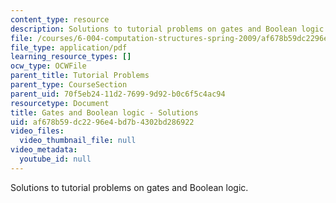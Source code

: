 ```yaml
---
content_type: resource
description: Solutions to tutorial problems on gates and Boolean logic.
file: /courses/6-004-computation-structures-spring-2009/af678b59dc2296e4bd7b4302bd286922_MIT6_004s09_tutor04_sol.pdf
file_type: application/pdf
learning_resource_types: []
ocw_type: OCWFile
parent_title: Tutorial Problems
parent_type: CourseSection
parent_uid: 70f5eb24-11d2-7699-9d92-b0c6f5c4ac94
resourcetype: Document
title: Gates and Boolean logic - Solutions
uid: af678b59-dc22-96e4-bd7b-4302bd286922
video_files:
  video_thumbnail_file: null
video_metadata:
  youtube_id: null
---
```

Solutions to tutorial problems on gates and Boolean logic.

